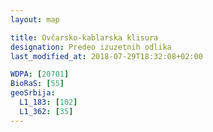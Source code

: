 ```yaml
---
layout: map

title: Ovčarsko-kablarska klisura
designation: Predeo izuzetnih odlika
last_modified_at: 2018-07-29T18:32:08+02:00

WDPA: [20701]
BioRaS: [55]
geoSrbija:
  L1_183: [102]
  L1_362: [35]
---
```


